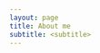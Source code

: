 ```yaml
---
layout: page
title: About me
subtitle: <subtitle>
---
```


<introduction paragraph>

### <title1>

<content>
